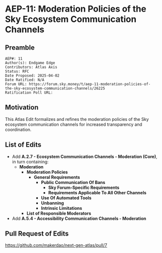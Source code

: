 # AEP-11: Moderation Policies of the Sky Ecosystem Communication Channels

## Preamble

```
AEP#: 11
Author(s): Endgame Edge
Contributors: Atlas Axis
Status: RFC
Date Proposed: 2025-04-02
Date Ratified: N/A
Forum URL: https://forum.sky.money/t/aep-11-moderation-policies-of-the-sky-ecosystem-communication-channels/26225
Ratification Poll URL:
```

## Motivation

This Atlas Edit formalizes and refines the moderation policies of the Sky ecosystem communication channels for increased transparency and coordination.

## List of Edits

- Add **A.2.7 - Ecosystem Communication Channels - Moderation (Core)**, in turn containing:
  - **Moderation**
    - **Moderation Policies**
      - **General Requirements**
        - **Public Communication Of Bans**
          - **Sky Forum-Specific Requirements**
          - **Requirements Applicable To All Other Channels**
        - **Use Of Automated Tools**
        - **Unbanning**
        - **Intrinsic Limitations**
    - **List of Responsible Moderators**
- Add **A.5.4 - Accessibility Communication Channels - Moderation**

## Pull Request of Edits

https://github.com/makerdao/next-gen-atlas/pull/7
